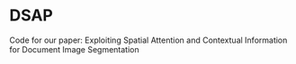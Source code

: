 # DSAP
Code for our paper: Exploiting Spatial Attention and Contextual Information for Document Image Segmentation
